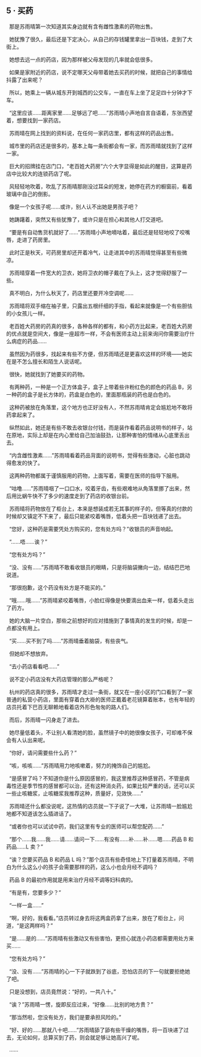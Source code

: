## 5 · 买药

  那是苏雨晴第一次知道其实身边就有含有雌性激素的药物出售。

 
她犹豫了很久，最后还是下定决心，从自己的存钱罐里拿出一百块钱，走到了大街上。

  她想去远一点的药店，因为那样被父母发现的几率就会低很多。

 
如果是家附近的药店，说不定哪天父母带着她去买药的时候，就把自己的事情给抖露了出来呢？

 
所以，她乘上一辆从城东开到城西的公交车，一直在车上坐了足足四十分钟才下车。

 
“这里应该……距离家里……足够远了吧……”苏雨晴小声地自言自语着，东张西望着，想要找到一家药店。

  苏雨晴在网上找到的资料说，在任何一家药店里，都有这样的药品出售。

 
城市里的药店还是很多的，基本上每一条街都会有一家，而苏雨晴就找到了这样一家。

 
巨大的招牌挂在店门口，“老百姓大药房”六个大字显得是如此的醒目，这算是药店中比较大的连锁药店了呢。

 
风轻轻地吹着，吹乱了苏雨晴那刚没过耳朵的短发，她停在药方的橱窗前，看着玻璃中自己的倒影。

  像是一个女孩子呢……或许，别人认不出她是男孩子吧？

  她踌躇着，突然又有些犹豫了，或许只是在担心和其他人打交道吧。

 
“要是有自动售货机就好了……”苏雨晴小声地嘀咕着，最后还是轻轻地咬了咬嘴唇，走进了药房里。

 
此时正是秋天，可药房里却还开着冷气，让走进其中的苏雨晴觉得甚至有些微凉。

 
苏雨晴穿着一件宽大的卫衣，她将卫衣的帽子戴在了头上，这才觉得舒服了一些。

  真不明白，为什么秋天了，药店里还要开冷空调呢……

 
苏雨晴将双手缩在袖子里，只露出五根纤细的手指，看起来就像是一个有些胆怯的小女孩儿一样。

 
老百姓大药房的药真的很多，各种各样的都有，和小药方比起来，老百姓大药房的优点就是空间大，像是一座超市一样，不会有医师主动上前来询问你需要治疗什么病症的药品……

 
虽然因为药很多，找起来有些不方便，但苏雨晴还是更喜欢这样的环境——她实在是不怎么擅长和陌生人说话呢。

  很快，她就找到了她要买的药物。

 
有两种药，一种是一个正方体盒子，盒子上带着些许粉红色的颜色的药品 B，另一种药的盒子是长方体的，药盒是白色的，里面那瓶装的药也是白色的。

 
这种药被放在角落里，这个地方也正好没有人，不然苏雨晴肯定会尴尬地不敢将药拿起来了。

 
纵然如此，她还是有些不敢去收银台付钱，而是装作看着药品说明书的样子，站在原地，实际上却是在内心里给自己加油鼓劲，让那种害怕的情绪从心底里丢出去。

 
“内含雌性激素……”苏雨晴看着药品背面的说明书，觉得有些激动，心脏也跳动得愈发的快了。

  这两种药物都属于谨慎服用的药物，上面写着，需要在医师的指导下服用。

 
“咕噜……”苏雨晴咽了一口口水，咬着牙齿，有些艰难地从角落里挪了出来，然后用比蜗牛快不了多少的速度走到了药店的收银台前。

 
苏雨晴将药物放在了柜台上，本来是想装成若无其事的样子的，但等真的付款的时候却又镇定不下来了，最后只能紧咬着嘴唇，低着头把一百块钱递了出去。

  “您好，这种药是需要凭处方购买的，您有处方吗？”收银员的声音响起。

  “……唔……诶？”

  “您有处方吗？”

 
“没、没有……”苏雨晴不敢看收银员的眼睛，只是将脑袋撇向一边，结结巴巴地说道。

  “那很抱歉，这个药没有处方是不能买的。”

 
“哦……哦……”苏雨晴紧咬着嘴唇，小脸红得像是快要滴出血来一样，低着头走出了药方。

 
她的大脑一片空白，那些之前想好的应对措施到了事情真的发生的时候，却是一点都没有用上。

  “买……买不到了吗……”苏雨晴垂着脑袋，有些丧气。

  但她却不想放弃。

  “去小药店看看吧……”

  说不定小药店没有大药店管理的那么严格呢？

 
杭州的药店真的很多，苏雨晴才走过一条街，就又在一座小区的门口看到了一家普通的私营小药店，里面有穿着白大褂的医师正戴着老花镜算着账本，也有年轻的店员托着下巴百无聊赖地看着店外形色匆匆的路人们。

  而后，苏雨晴一闪身走了进去。

 
她尽量低着头，不让别人看清她的脸，虽然镜子中的她很像女孩子，可却难不保会有人认出来呢。

  “你好，请问需要些什么药？”

  “咳，咳咳……”苏雨晴用力地咳嗽着，努力的掩饰自己的尴尬。

 
“是感冒了吗？不知道你是什么原因感冒的，我这里推荐这种感冒药，不管是病毒性还是季节性的感冒都可以治，还有这种消炎药，如果比较严重的话，还可以买一些止咳糖浆，止咳糖浆我推荐这种，质量好，见效快……”

 
苏雨晴还什么都没说呢，这热情的店员就一下子说了一大堆，让苏雨晴一脸尴尬地都不知道该怎么插进话了。

  “或者你也可以试试中药，我们这里有专业的医师可以帮您配药……”

 
“那个……我……我……请……请问一下……有没有……补……补……嗯……药品 B 和药品……L 卖？”

 
“诶？您要买药品 B 和药品 L 吗？”那个店员有些奇怪地上下打量着苏雨晴，不明白为什么这么小的孩子会需要那样的药，这么小也会月经不调吗？

  药品 B 的最初作用就是用来治疗月经不调等妇科病的。

  “有是有，您要多少？”

  “一样一盒……”

 
“啊，好的，我看看。”店员转过身去将这两盒药拿了出来，放在了柜台上，问道，“是这两样吗？”

 
“是……是的……”苏雨晴有些激动又有些害怕，更担心就连小药店都需要用处方来买……

  “您有处方吗？”

 
“没、没有……”苏雨晴的心一下子就跌到了谷底，恐怕店员的下一句就要拒绝她了吧。

  只是没想到，店员竟然说：“好的，一共八十。”

  “诶？”苏雨晴一愣，旋即反应过来，“好像……比别的地方贵？”

  “那当然啦，您没有处方，我们是要承担风险的。”

 
“好、好的……那就八十吧……”苏雨晴舔了舔有些干燥的嘴唇，将一百块递了过去，无论如何，总算买到了药，则会就足够让她高兴了呢。

  ……
